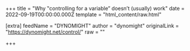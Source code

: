 
+++
title = "Why ‟controlling for a variable” doesn’t (usually) work"
date = 2022-09-19T00:00:00.000Z
template = "html_content/raw.html"

[extra]
feedName = "DYNOMIGHT"
author = "dynomight"
originalLink = "https://dynomight.net/control/"
raw = ""

+++

